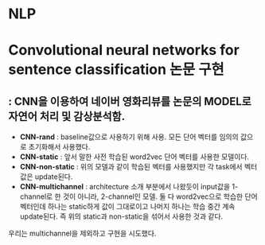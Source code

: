 # NLP

# Convolutional neural networks for sentence classification 논문 구현
## : CNN을 이용하여 네이버 영화리뷰를 논문의 MODEL로 자연어 처리 및 감상분석함.

- **CNN-rand** : baseline값으로 사용하기 위해 사용. 모든 단어 벡터를 임의의 값으로 초기화해서 사용했다.
- **CNN-static** : 앞서 말한 사전 학습된 word2vec 단어 벡터를 사용한 모델이다.
- **CNN-non-static** : 위의 모델과 같이 학습된 벡터를 사용했지만 각 task에서 벡터값은 update된다.
- **CNN-multichannel** : architecture 소개 부분에서 나왔듯이 input값을 1-channel로 한 것이 아니라, 2-channel인 모델. 둘 다 word2vec으로 학습한 단어 벡터인데 하나는 static하게 값이 그대로이고 나머지 하나는 학습 중간 계속 update된다. 즉 위의 static과 non-static을 섞어서 사용한 것과 같다.



우리는 multichannel을 제외하고 구현을 시도했다.
